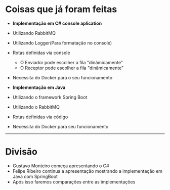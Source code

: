 # Coisas que já foram feitas
 
 - **Implementação em C# console aplication**
  - Utilizando RabbitMQ
  - Utilizando Logger(Para formatação no console)
  - Rotas definidas via console
    - O Enviador pode escolher a fila "dinâmicamente"
    - O Receptor pode escolher a fila "dinâmicamente"
  - Necessita do Docker para o seu funcionamento

 - **Implementação em Java**
  - Utilizando o framework Spring Boot
  - Utilizando o RabbitMQ
  - Rotas definidas via código
  - Necessita do Docker para seu funcionamento

-----------------------------------------------------------

# Divisão
 - Gustavo Monteiro começa apresentando o C#
 - Felipe Ribeiro continua a apresentação mostrando a implementação em Java com SpringBoot
 - Após isso faremos comparações entre as implementações
 